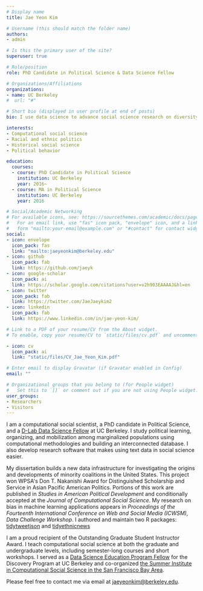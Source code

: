 ```yaml
---
# Display name
title: Jae Yeon Kim

# Username (this should match the folder name)
authors:
- admin

# Is this the primary user of the site?
superuser: true

# Role/position
role: PhD Candidate in Political Science & Data Science Fellow

# Organizations/Affiliations
organizations:
- name: UC Berkeley
#  url: "#"

# Short bio (displayed in user profile at end of posts)
bio: I use data science to advance social science research on diversity and inclusion.

interests:
- Computational social science
- Racial and ethnic politics
- Historical social science
- Political behavior

education:
  courses:
  - course: PhD Candidate in Political Science
    institution: UC Berkeley
    year: 2016~
  - course: MA in Political Science
    institution: UC Berkeley
    year: 2016

# Social/Academic Networking
# For available icons, see: https://sourcethemes.com/academic/docs/page-builder/#icons
#   For an email link, use "fas" icon pack, "envelope" icon, and a link in the
#   form "mailto:your-email@example.com" or "#contact" for contact widget.
social:
- icon: envelope
  icon_pack: fas
  link: "mailto:jaeyeonkim@berkeley.edu"
- icon: github
  icon_pack: fab
  link: https://github.com/jaeyk
- icon: google-scholar
  icon_pack: ai
  link: https://scholar.google.com/citations?user=v2h903EAAAAJ&hl=en
- icon: twitter
  icon_pack: fab
  link: https://twitter.com/JaeJaeykim2
- icon: linkedin
  icon_pack: fab
  link: https://www.linkedin.com/in/jae-yeon-kim/

# Link to a PDF of your resume/CV from the About widget.
# To enable, copy your resume/CV to `static/files/cv.pdf` and uncomment the lines below.

- icon: cv
  icon_pack: ai
  link: "static/files/CV_Jae_Yeon_Kim.pdf"

# Enter email to display Gravatar (if Gravatar enabled in Config)
email: ""

# Organizational groups that you belong to (for People widget)
#   Set this to `[]` or comment out if you are not using People widget.
user_groups:
- Researchers
- Visitors
---
```


I am a computational social scientist, a PhD candidate in Political Science, and a [D-Lab Data Science Fellow](https://dlab.berkeley.edu/people/jae-yeon-kim) at UC Berkeley. I study political learning, organizing, and mobilization among marginalized populations using computational methodologies and building an interconnected database. I also develop research software that makes using text data in social science easier.

My dissertation builds a new data infrastructure for investigating the origins and developments of minority coalitions in the United States. This project won WPSA's Don T. Nakanishi Award for Distinguished Scholarship and Service in Asian Pacific American Politics. Portions of this work are published in *Studies in American Political Development* and conditionally accepted at the *Journal of Computational Social Science*. My research on bias in machine learning applications appears in *Proceedings of the Fourteenth International Conference on Web and Social Media (ICWSM), Data Challenge Workshop*. I authored and maintain two R packages: [tidytweetjson](https://github.com/jaeyk/tidytweetjson) and [tidyethnicnews](https://github.com/jaeyk/tidyethnicnews)

I am a proud recipient of the Outstanding Graduate Student Instructor Award. I teach computational social science at both the graduate and undergraduate levels, including semester-long courses and short workshops. I served as a [Data Science Education Program Fellow](https://ocean.sagepub.com/blog/skills/5-principles-to-get-undergraduates-involved-in-real-world-data-science-projects) for the Discovery Program at UC Berkeley and co-organized [the Summer Institute in Computational Social Science in the San Francisco Bay Area](https://compsocialscience.github.io/summer-institute/2020/bay_area/).

Please feel free to contact me via email at [jaeyeonkim@berkeley.edu](mailto:jaeyeonkim@berkeley.edu).
